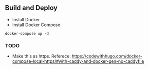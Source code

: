 ## Build and Deploy

* Install Docker
* Install Docker Compose

```
docker-compose up -d
```

### TODO

- Make this as https. Referece: https://codewithhugo.com/docker-compose-local-https/#with-caddy-and-docker-gen-no-caddyfile